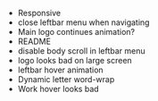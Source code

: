 * Responsive
* close leftbar menu when navigating
* Main logo continues animation?
* README
* disable body scroll in leftbar menu
* logo looks bad on large screen
* leftbar hover animation
* Dynamic letter word-wrap
* Work hover looks bad